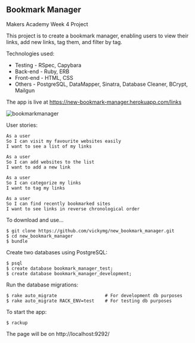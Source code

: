 Bookmark Manager
----------------

Makers Academy Week 4 Project

This project is to create a bookmark manager, enabling users to view their links, add new links, tag them, and filter by tag.

Technologies used:
* Testing - RSpec, Capybara
* Back-end - Ruby, ERB
* Front-end - HTML, CSS
* Others - PostgreSQL, DataMapper, Sinatra, Database Cleaner, BCrypt, Mailgun

The app is live at https://new-bookmark-manager.herokuapp.com/links

![bookmarkmanager](http://i.imgur.com/YpuZfdl.png?1)

User stories:

```
As a user
So I can visit my favourite websites easily
I want to see a list of my links

As a user
So I can add websites to the list
I want to add a new link

As a user
So I can categorize my links
I want to tag my links

As a user
So I can find recently bookmarked sites
I want to see links in reverse chronological order
```

To download and use...
```
$ git clone https://github.com/vickymg/new_bookmark_manager.git
$ cd new_bookmark_manager
$ bundle
```
Create two databases using PostgreSQL:
```
$ psql
$ create database bookmark_manager_test;
$ create database bookmark_manager_development;
```
Run the database migrations:
```
$ rake auto_migrate                  # For development db purposes
$ rake auto_migrate RACK_ENV=test    # For testing db purposes
```
To start the app:
```
$ rackup
```
The page will be on http://localhost:9292/
